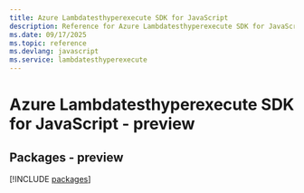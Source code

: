 ```yaml
---
title: Azure Lambdatesthyperexecute SDK for JavaScript
description: Reference for Azure Lambdatesthyperexecute SDK for JavaScript
ms.date: 09/17/2025
ms.topic: reference
ms.devlang: javascript
ms.service: lambdatesthyperexecute
---
```

# Azure Lambdatesthyperexecute SDK for JavaScript - preview
## Packages - preview
[!INCLUDE [packages](lambdatesthyperexecute-index.md)]